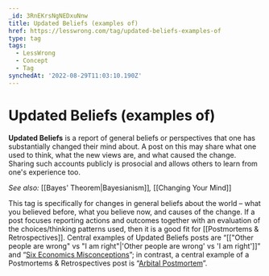 ```yaml
---
_id: 3RnEKrsNgNEDxuNnw
title: Updated Beliefs (examples of)
href: https://lesswrong.com/tag/updated-beliefs-examples-of
type: tag
tags:
  - LessWrong
  - Concept
  - Tag
synchedAt: '2022-08-29T11:03:10.190Z'
---
```

# Updated Beliefs (examples of)

**Updated Beliefs** is a report of general beliefs or perspectives that one has substantially changed their mind about. A post on this may share what one used to think, what the new views are, and what caused the change. Sharing such accounts publicly is prosocial and allows others to learn from one's experience too.

_See also:_ [[Bayes' Theorem|Bayesianism]]_,_ [[Changing Your Mind]]

This tag is specifically for changes in general beliefs about the world – what you believed before, what you believe now, and causes of the change. If a post focuses reporting actions and outcomes together with an evaluation of the choices/thinking patterns used, then it is a good fit for [[Postmortems & Retrospectives]]. Central examples of Updated Beliefs posts are “[["Other people are wrong" vs "I am right"|'Other people are wrong' vs 'I am right']]” and “[Six Economics Misconceptions](https://www.lesswrong.com/posts/MgFDzAfCku9MSDLuw/six-economics-misconceptions-of-mine-which-i-ve-resolved)”; in contrast, a central example of a Postmortems & Retrospectives post is “[Arbital Postmortem](https://www.lesswrong.com/posts/kAgJJa3HLSZxsuSrf/arbital-postmortem)”.